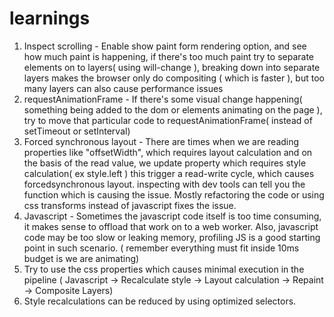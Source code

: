 # learnings
1. Inspect scrolling - Enable show paint form rendering option, and see how
much paint is happening, if there's too much paint try to separate elements
on to layers( using will-change ), breaking down into separate layers makes
the browser only do compositing ( which is faster ), but too many layers
can also cause performance issues
2. requestAnimationFrame - If there's some visual change happening( something being added to the dom or elements animating on the page ), try to move
that particular code to requestAnimationFrame( instead of setTimeout or setInterval)
3. Forced synchronous layout - There are times when we are reading properties
like "offsetWidth", which requires layout calculation and on the basis of the 
read value, we update property which requires style calculation( ex style.left )
this trigger a read-write cycle, which causes forcedsynchronous layout.
inspecting with dev tools can tell you the function which is causing the issue.
Mostly refactoring the code or using css transforms instead of javascript
fixes the issue.
4. Javascript - Sometimes the javascript code itself is too time consuming, it makes sense to offload that work on to a web worker. Also, javascript code may be too slow or leaking memory, profiling JS is a good starting point in such scenario. ( remember everything must fit inside 10ms budget is we are animating)
5. Try to use the css properties which causes minimal execution in the pipeline
( Javascript -> Recalculate style -> Layout calculation -> Repaint -> Composite Layers)
6. Style recalculations can be reduced by using optimized selectors.

